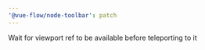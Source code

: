 ```yaml
---
'@vue-flow/node-toolbar': patch
---
```


Wait for viewport ref to be available before teleporting to it
